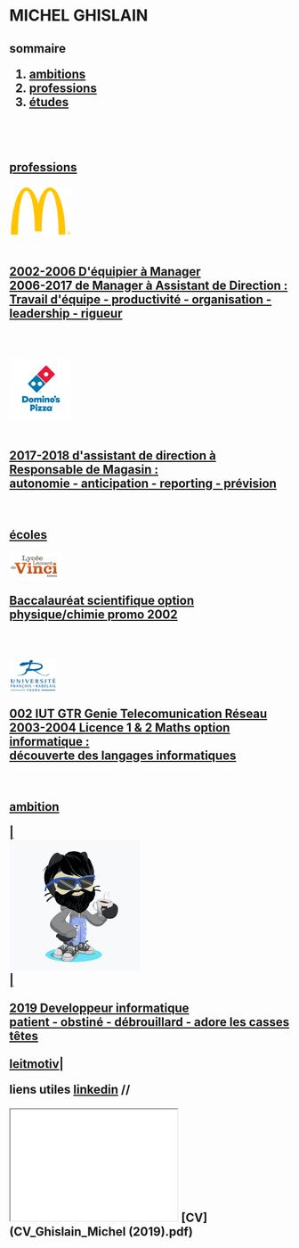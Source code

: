 <html>
    <head>
    <link rel="stylesheet" href="style.css" />
    </head>
   
<body>

<h1> MICHEL GHISLAIN 
 
<h2> sommaire
  
<ol>                                         
    <li><a href="#part1" > ambitions </li>  
    <li><a href="#part2" >professions </li>
    <li><a href="#part3" >études </li>
     
 </ol>
 <br><br>
 
 <p id="part1"> professions </p>

<p class="flotte1">
 <img src="mc.png" alt="" />
</p>
<p>
 <br> 2002-2006 D'équipier à Manager <br> 2006-2017 de Manager à Assistant de Direction : <br> Travail d'équipe - productivité - organisation - leadership - rigueur
</p>
<br>

<p class="flotte1">
 <img src="dom.png" alt="" />
</p>
<p>
 <br>  2017-2018 d'assistant de direction à Responsable de Magasin : <br> autonomie - anticipation - reporting - prévision 
</p>

<br>

 
 <p id="part2"> écoles </p>
 
 <p class="flotte">
 <img src="lycée.png" alt="" />
</p>
<p>
 Baccalauréat scientifique option physique/chimie promo 2002
</p>
<br>
<p class="flotte2">
 <img src="univ.png" alt="" />
</p>
<p>
 002 IUT GTR Genie Telecomunication Réseau <br> 2003-2004 Licence 1 & 2 Maths option informatique : <br> découverte des langages informatiques
</p>
<br>









<!--
| <br> ![Image](lycée.png) <br> | <br> Baccalauréat scientifique option physique/chimie promo 2002  |
| :---: | --- |
| <br> ![Image](univ.png) <br> | 2002 IUT GTR Genie Telecomunication Réseau <br> 2003-2004 Licence 1 & 2 Maths option informatique : <br> ___découverte des langages informatiques___ |
-->

<!--
<p id="part2"> professions </p>
-->
<!--
| <br id="part2"> ![Image](mc.png) <br>| <br> 2002-2006 D'équipier à Manager <br> 2006-2017 de Manager à Assistant de Direction : <br> ___Travail d'équipe - productivité - organisation - leadership - rigueur___ |
|:---:|:---|
| <br> ![Image](dom.png) <br> | <br>  2017-2018 d'assistant de direction à Responsable de Magasin : <br> ___autonomie - anticipation - reporting - prévision___  |
-->
<p id="part3"> ambition </p>
    
| <br id="part3"> ![Image](cat.png) <br> | <br> <br> 2019 Developpeur informatique <br> __patient - obstiné - débrouillard - adore les casses têtes__ <br>  <br> <a href="https://www.youtube.com/watch?v=UGtKGX8B9hU" title="lien vers video">leitmotiv</a>|

  

liens utiles [linkedin](https://www.linkedin.com/in/ghislain-michel-31b024153/) //
<iframe src="CV_Ghislain_Michel (2019).pdf" width = "300" height = "200" title="indenting yor code">cv</iframe>
[CV](CV_Ghislain_Michel (2019).pdf) 

</body>

</html>
    
